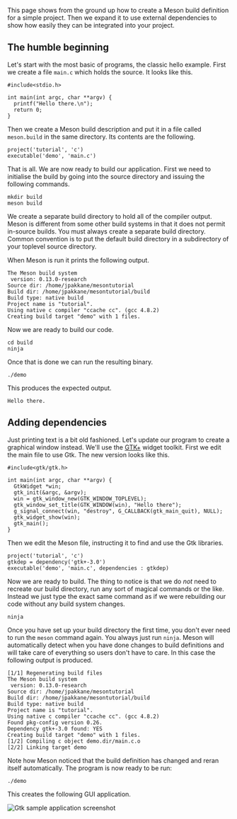 
This page shows from the ground up how to create a Meson build definition for a simple project. Then we expand it to use external dependencies to show how easily they can be integrated into your project.

The humble beginning
-----

Let's start with the most basic of programs, the classic hello example. First we create a file `main.c` which holds the source. It looks like this.

    #include<stdio.h>
    
    int main(int argc, char **argv) {
      printf("Hello there.\n");
      return 0;
    }

Then we create a Meson build description and put it in a file called `meson.build` in the same directory. Its contents are the following.

    project('tutorial', 'c')
    executable('demo', 'main.c')

That is all. We are now ready to build our application. First we need to initialise the build by going into the source directory and issuing the following commands.

    mkdir build
    meson build

We create a separate build directory to hold all of the compiler output. Meson is different from some other build systems in that it does not permit in-source builds. You must always create a separate build directory. Common convention is to put the default build directory in a subdirectory of your toplevel source directory.

When Meson is run it prints the following output.

    The Meson build system
     version: 0.13.0-research
    Source dir: /home/jpakkane/mesontutorial
    Build dir: /home/jpakkane/mesontutorial/build
    Build type: native build
    Project name is "tutorial".
    Using native c compiler "ccache cc". (gcc 4.8.2)
    Creating build target "demo" with 1 files.

Now we are ready to build our code.

    cd build
    ninja

Once that is done we can run the resulting binary.

    ./demo

This produces the expected output.

    Hello there.

Adding dependencies
-----

Just printing text is a bit old fashioned. Let's update our program to create a graphical window instead. We'll use the [GTK+](https://gtk.org) widget toolkit. First we edit the main file to use Gtk. The new version looks like this.

    #include<gtk/gtk.h>
    
    int main(int argc, char **argv) {
      GtkWidget *win;
      gtk_init(&argc, &argv);
      win = gtk_window_new(GTK_WINDOW_TOPLEVEL);
      gtk_window_set_title(GTK_WINDOW(win), "Hello there");
      g_signal_connect(win, "destroy", G_CALLBACK(gtk_main_quit), NULL);
      gtk_widget_show(win);
      gtk_main();
    }

Then we edit the Meson file, instructing it to find and use the Gtk libraries.

    project('tutorial', 'c')
    gtkdep = dependency('gtk+-3.0')
    executable('demo', 'main.c', dependencies : gtkdep)

Now we are ready to build. The thing to notice is that we do *not* need to recreate our build directory, run any sort of magical commands or the like. Instead we just type the exact same command as if we were rebuilding our code without any build system changes.

    ninja

Once you have set up your build directory the first time, you don't ever need to run the `meson` command again. You always just run `ninja`. Meson will automatically detect when you have done changes to build definitions and will take care of everything so users don't have to care. In this case the following output is produced.

    [1/1] Regenerating build files
    The Meson build system
     version: 0.13.0-research
    Source dir: /home/jpakkane/mesontutorial
    Build dir: /home/jpakkane/mesontutorial/build
    Build type: native build
    Project name is "tutorial".
    Using native c compiler "ccache cc". (gcc 4.8.2)
    Found pkg-config version 0.26.
    Dependency gtk+-3.0 found: YES
    Creating build target "demo" with 1 files.
    [1/2] Compiling c object demo.dir/main.c.o
    [2/2] Linking target demo

Note how Meson noticed that the build definition has changed and reran itself automatically. The program is now ready to be run:

    ./demo

This creates the following GUI application.

![Gtk sample application screenshot](https://sourceforge.net/p/meson/wiki/Tutorial/attachment/gtksample.png)